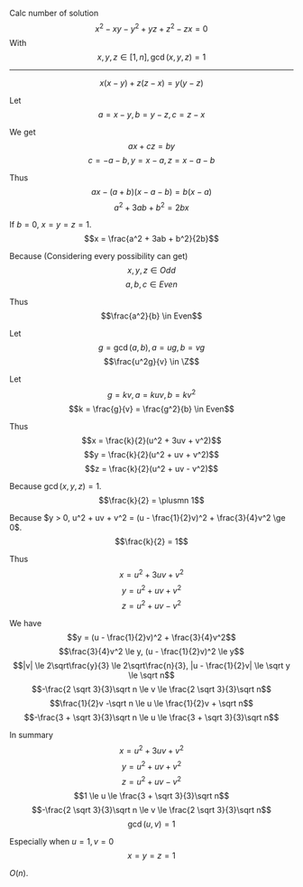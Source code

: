 Calc number of solution
$$x^2 - xy - y^2 + yz + z^2 - zx = 0$$
With
$$x, y, z \in [1, n], \gcd(x, y, z) = 1$$

---

$$x(x - y) + z(z - x) = y(y - z)$$

Let
$$a = x - y, b = y - z, c = z - x$$

We get
$$ax + cz = by$$
$$c = -a - b, y = x - a, z = x - a - b$$

Thus
$$ax - (a + b)(x - a - b) = b(x - a)$$
$$a^2 + 3ab + b^2 = 2bx$$

If $b = 0$, $x = y = z = 1$.
$$x = \frac{a^2 + 3ab + b^2}{2b}$$

Because (Considering every possibility can get)
$$x, y, z \in Odd$$
$$a, b, c \in Even$$

Thus
$$\frac{a^2}{b} \in Even$$

Let
$$g = \gcd(a, b), a = ug, b = vg$$
$$\frac{u^2g}{v} \in \Z$$

Let
$$g = kv, a = kuv, b = kv^2$$
$$k = \frac{g}{v} = \frac{g^2}{b} \in Even$$

Thus
$$x = \frac{k}{2}(u^2 + 3uv + v^2)$$
$$y = \frac{k}{2}(u^2 + uv + v^2)$$
$$z = \frac{k}{2}(u^2 + uv - v^2)$$

Because $\gcd(x, y, z) = 1$.
$$\frac{k}{2} = \plusmn 1$$

Because $y > 0, u^2 + uv + v^2 = (u - \frac{1}{2}v)^2 + \frac{3}{4}v^2 \ge 0$.
$$\frac{k}{2} = 1$$

Thus
$$x = u^2 + 3uv + v^2$$
$$y = u^2 + uv + v^2$$
$$z = u^2 + uv - v^2$$

We have
$$y = (u - \frac{1}{2}v)^2 + \frac{3}{4}v^2$$
$$\frac{3}{4}v^2 \le y, (u - \frac{1}{2}v)^2 \le y$$
$$|v| \le 2\sqrt\frac{y}{3} \le 2\sqrt\frac{n}{3}, |u - \frac{1}{2}v| \le \sqrt y \le \sqrt n$$
$$-\frac{2 \sqrt 3}{3}\sqrt n \le v \le \frac{2 \sqrt 3}{3}\sqrt n$$
$$\frac{1}{2}v -\sqrt n \le u \le \frac{1}{2}v + \sqrt n$$
$$-\frac{3 + \sqrt 3}{3}\sqrt n \le u \le \frac{3 + \sqrt 3}{3}\sqrt n$$

In summary
$$x = u^2 + 3uv + v^2$$
$$y = u^2 + uv + v^2$$
$$z = u^2 + uv - v^2$$
$$1 \le u \le \frac{3 + \sqrt 3}{3}\sqrt n$$
$$-\frac{2 \sqrt 3}{3}\sqrt n \le v \le \frac{2 \sqrt 3}{3}\sqrt n$$
$$\gcd(u, v) = 1$$

Especially when $u = 1, v = 0$
$$x = y = z = 1$$

$O(n)$.
